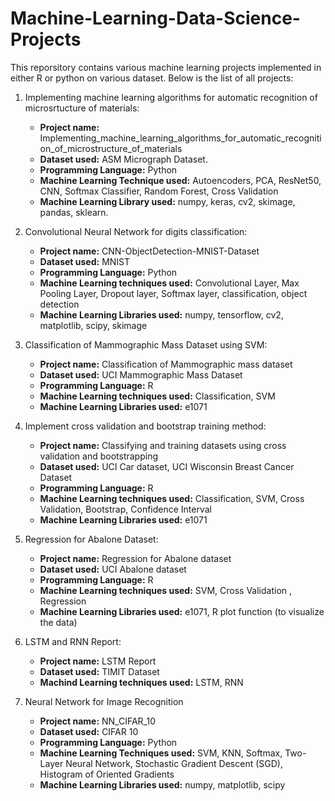 # Machine-Learning-Data-Science-Projects

This reporsitory contains various machine learning projects implemented in either R or python on various dataset. Below is the list of all projects:

1. Implementing machine learning algorithms for automatic recognition of microsrtucture of materials:
    - **Project name:** Implementing_machine_learning_algorithms_for_automatic_recognition_of_microstructure_of_materials
    - **Dataset used:** ASM Micrograph Dataset.
    - **Programming Language:** Python
    - **Machine Learning Technique used:** Autoencoders, PCA, ResNet50, CNN, Softmax Classifier, Random Forest, Cross Validation
    - **Machine Learning Library used:**  numpy, keras, cv2, skimage, pandas, sklearn.
    
2. Convolutional Neural Network for digits classification:
    - **Project name:** CNN-ObjectDetection-MNIST-Dataset
    - **Dataset used:** MNIST 
    - **Programming Language:** Python
    - **Machine Learning techniques used:** Convolutional Layer, Max Pooling Layer, Dropout layer, Softmax layer, classification, object detection
    - **Machine Learning Libraries used:** numpy, tensorflow, cv2, matplotlib, scipy, skimage
    
3. Classification of Mammographic Mass Dataset using SVM:
    - **Project name:** Classification of Mammographic mass dataset
    - **Dataset used:** UCI Mammographic Mass Dataset
    - **Programming Language:** R
    - **Machine Learning techniques used:** Classification, SVM
    - **Machine Learning Libraries used:** e1071

4. Implement cross validation and bootstrap training method:
    - **Project name:** Classifying and training datasets using cross validation and bootstrapping
    - **Dataset used:** UCI Car dataset, UCI Wisconsin Breast Cancer Dataset
    - **Programming Language:** R
    - **Machine Learning techniques used:** Classification, SVM, Cross Validation, Bootstrap, Confidence Interval
    - **Machine Learning Libraries used:** e1071

5. Regression for Abalone Dataset:
    - **Project name:** Regression for Abalone dataset
    - **Dataset used:** UCI Abalone dataset
    - **Programming Language:** R
    - **Machine Learning techniques used:** SVM, Cross Validation , Regression
    - **Machine Learning Libraries used:** e1071, R plot function (to visualize the data)

6. LSTM and RNN Report:
    - **Project name:** LSTM Report
    - **Dataset used:** TIMIT Dataset
    - **Machind Learning techniques used:** LSTM, RNN
    
7. Neural Network for Image Recognition
    - **Project name:** NN_CIFAR_10
    - **Dataset used:** CIFAR 10
    - **Programming Language:** Python
    - **Machine Learning Techniques used:** SVM, KNN, Softmax, Two-Layer Neural Network, Stochastic Gradient Descent (SGD), Histogram of Oriented Gradients
    - **Machine Learning Libraries used:** numpy, matplotlib, scipy
